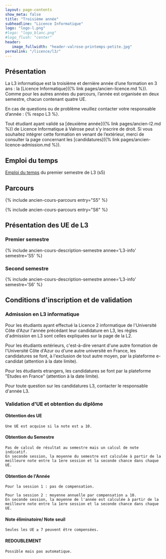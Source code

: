 ```yaml
---
layout: page-contents
show_meta: false
title: "Troisième année"
subheadline: "Licence Informatique"
logo: "logo-l.png"
#logo: "logo_blanc.png"
#logo_flush: "center"
header:
   image_fullwidth: "header-valrose-printemps-petite.jpg"
permalink: "/licence/l3/"
---
```


## Présentation ##

La L3 informatique est la troisième et dernière année d’une formation
en 3 ans : la [Licence Informatique]({% link pages/ancien-licence.md
%}). Comme pour les autres années du parcours, l’année est organisée en
deux semestre, chacun contenant quatre UE.

En cas de questions ou de problème veuillez contacter votre
responsable d’année : {% respo L3 %}.

Tout étudiant ayant validé sa [deuxième année]({% link pages/ancien-l2.md
%}) de Licence Informatique à
Valrose peut s’y inscrire de droit. Si vous souhaitez intégrer cette
formation en venant de l’extérieur, merci de consulter la page
concernant les [candidatures]({% link
pages/ancien-licence-admission.md %}).

## Emploi du temps ##

[Emploi du temps](/data/licence/edt-l3-s5.pdf) du premier semestre de L3 (s5)
## Parcours ##

{% include ancien-cours-parcours entry="S5" %}

{% include ancien-cours-parcours entry="S6" %}


## Présentation des UE de L3 ##

### Premier semestre ###

{% include ancien-cours-description-semestre annee='L3-info' semestre='S5' %}

### Second semestre ###

{% include ancien-cours-description-semestre annee='L3-info' semestre='S6' %}



## Conditions d'inscription et de validation ##


### Admission en L3 informatique ###

Pour les étudiants ayant effectué la Licence 2 informatique de l'Université Côte d'Azur l'année précédant leur candidature en L3, les règles d'admission en L3 sont celles expliquées sur la page de la L2.

Pour les étudiants extérieurs, c'est-à-dire venant d'une autre formation de l'Université Côte d'Azur ou d'une autre université en France, les candidatures se font, à l'exclusion de tout autre moyen, par la plateforme e-candidat (attention à la date limite).

Pour les étudiants etrangers, les candidatures se font par la plateforme "Etudes en France" (attention à la date limite).

Pour toute question sur les candidatures L3, contacter le responsable d'année L3.


### Validation d'UE et obtention du diplôme ###

#### Obtention des UE ####
	Une UE est acquise si la note est ≥ 10.

#### Obtention du Semestre ####
	Pas de calcul de résultat au semestre mais un calcul de note indicatif.
	En seconde session, la moyenne du semestre est calculée à partir de la meilleure note entre la 1ere session et la seconde chance dans chaque UE.

#### Obtention de l'Année ####
	Pour la session 1 : pas de compensation.
		
	Pour la session 2 : moyenne annuelle par compensation ≥ 10.
	En seconde session, la moyenne de l'année est calculée à partir de la meilleure note entre la 1ere session et la seconde chance dans chaque UE.

#### Note éliminatoire/ Note seuil ####
	Seules les UE ≥ 7 peuvent être compensées.

#### REDOUBLEMENT ####
	Possible mais pas automatique.

